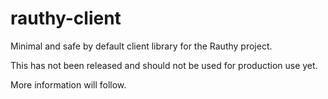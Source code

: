 # rauthy-client

Minimal and safe by default client library for the Rauthy project.

This has not been released and should not be used for production use yet.

More information will follow.
